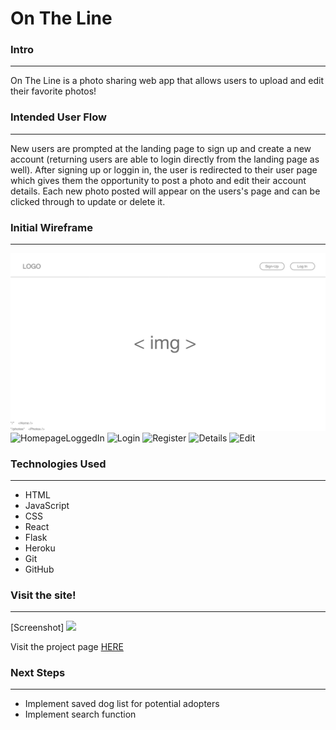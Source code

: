 # On The Line

### Intro
_______________________________________________________________________________________________________________________

On The Line is a photo sharing web app that allows users to upload and edit their favorite photos!


### Intended User Flow
_______________________________________________________________________________________________________________________
New users are prompted at the landing page to sign up and create a new account (returning users are able to login directly from the landing page as well).  After signing up or loggin in, the user is redirected to their user page which gives them the opportunity to post a photo and edit their account details.  Each new photo posted will appear on the users's page and can be clicked through to update or delete it.


### Initial Wireframe
_______________________________________________________________________________________________________________________

![Landing Page](wireframe/landing-page.png)
![HomepageLoggedIn](wireframe/homepage-loggedin-nav-wireframe.png)
![Login](wireframe/login-wireframe.png)
![Register](wireframe/registration-wireframe.png)
![Details](wireframe/account-details-wireframe.png)
![Edit](wireframe/edit-account-wireframe.png)

### Technologies Used
_______________________________________________________________________________________________________________________

* HTML
* JavaScript
* CSS
* React
* Flask
* Heroku
* Git
* GitHub


### Visit the site!
_______________________________________________________________________________________________________________________
[Screenshot] <img src="https://i.imgur.com/HgQQTjW.png">

Visit the project page <a href="https://fierce-brook-99190-react.herokuapp.com/">HERE</a>

### Next Steps
_______________________________________________________________________________________________________________________

* Implement saved dog list for potential adopters
* Implement search function